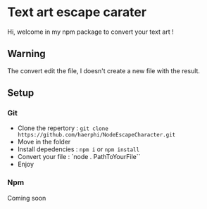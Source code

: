 # Text art escape carater
Hi, welcome in my npm package to convert your text art !
## Warning
The convert edit the file, I doesn't create a new file with the result.
## Setup
### Git
 - Clone the repertory : `git clone https://github.com/haerphi/NodeEscapeCharacter.git`
 - Move in the folder
 - Install depedencies : `npm i` or `npm install`
 - Convert your file : `node . PathToYourFile``
 - Enjoy
### Npm
Coming soon
